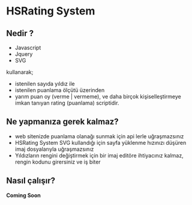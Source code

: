 # HSRating System

## Nedir ?
* Javascript
* Jquery
* SVG

kullanarak;
* istenilen sayıda yıldız ile 
* istenilen puanlama ölçütü üzerinden
* yarım puan oy (verme | vermeme),
ve daha birçok kişiselleştirmeye imkan tanıyan rating (puanlama) scriptidir.

## Ne yapmanıza gerek kalmaz?
* web sitenizde puanlama olanağı sunmak için api lerle uğraşmazsınız
* HSRating System SVG kullandığı için sayfa yüklenme hızınızı düşüren imaj dosyalarıyla uğraşmazsınız
* Yıldızların rengini değiştirmek için bir imaj editöre ihtiyacınız kalmaz, rengin kodunu girersiniz ve iş biter

## Nasıl çalışır?

**Coming Soon**
